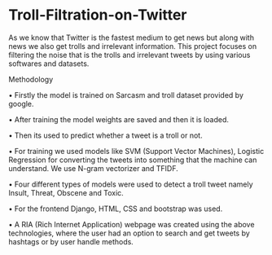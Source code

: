 # Troll-Filtration-on-Twitter
As we know that Twitter is the fastest medium to get news but along with news we also get trolls and irrelevant information. This project focuses on filtering the noise that is the trolls and irrelevant tweets by using various softwares and datasets.

Methodology 


•	Firstly the model is trained on Sarcasm and troll dataset provided by google.

•	After training the model weights are saved and then it is loaded.


•	Then its used to predict whether a tweet is a troll or not. 

•	For training we used models like SVM (Support Vector Machines), Logistic Regression for converting the tweets into something that the machine can understand. We use N-gram vectorizer and TFIDF.


•	Four different types of models were used to detect a troll tweet namely Insult, Threat, Obscene and Toxic.

•	For the frontend Django, HTML, CSS and bootstrap was used.


•	A RIA (Rich Internet Application) webpage was created using the above technologies, where the user had an option to search and get tweets by hashtags or by user handle methods.

